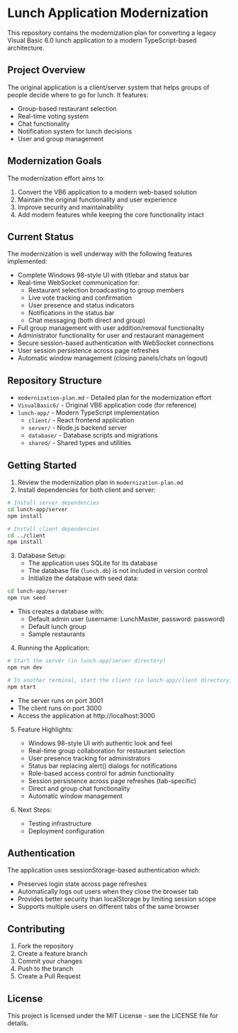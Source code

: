 # Lunch Application Modernization

This repository contains the modernization plan for converting a legacy Visual Basic 6.0 lunch application to a modern TypeScript-based architecture.

## Project Overview

The original application is a client/server system that helps groups of people decide where to go for lunch. It features:
- Group-based restaurant selection
- Real-time voting system
- Chat functionality
- Notification system for lunch decisions
- User and group management

## Modernization Goals

The modernization effort aims to:
1. Convert the VB6 application to a modern web-based solution
2. Maintain the original functionality and user experience
3. Improve security and maintainability
4. Add modern features while keeping the core functionality intact

## Current Status

The modernization is well underway with the following features implemented:
- Complete Windows 98-style UI with titlebar and status bar
- Real-time WebSocket communication for:
  - Restaurant selection broadcasting to group members
  - Live vote tracking and confirmation
  - User presence and status indicators
  - Notifications in the status bar
  - Chat messaging (both direct and group)
- Full group management with user addition/removal functionality
- Administrator functionality for user and restaurant management
- Secure session-based authentication with WebSocket connections
- User session persistence across page refreshes
- Automatic window management (closing panels/chats on logout)

## Repository Structure

- `modernization-plan.md` - Detailed plan for the modernization effort
- `VisualBasic6/` - Original VB6 application code (for reference)
- `lunch-app/` - Modern TypeScript implementation
  - `client/` - React frontend application
  - `server/` - Node.js backend server
  - `database/` - Database scripts and migrations
  - `shared/` - Shared types and utilities

## Getting Started

1. Review the modernization plan in `modernization-plan.md`
2. Install dependencies for both client and server:
```bash
# Install server dependencies
cd lunch-app/server
npm install

# Install client dependencies
cd ../client
npm install
```

3. Database Setup:
   - The application uses SQLite for its database
   - The database file (`lunch.db`) is not included in version control
   - Initialize the database with seed data:
```bash
cd lunch-app/server
npm run seed
```
   - This creates a database with:
     - Default admin user (username: LunchMaster, password: password)
     - Default lunch group
     - Sample restaurants

4. Running the Application:
```bash
# Start the server (in lunch-app/server directory)
npm run dev

# In another terminal, start the client (in lunch-app/client directory)
npm start
```
   - The server runs on port 3001
   - The client runs on port 3000
   - Access the application at http://localhost:3000

5. Feature Highlights:
   - Windows 98-style UI with authentic look and feel
   - Real-time group collaboration for restaurant selection
   - User presence tracking for administrators
   - Status bar replacing alert() dialogs for notifications
   - Role-based access control for admin functionality
   - Session persistence across page refreshes (tab-specific)
   - Direct and group chat functionality
   - Automatic window management

6. Next Steps:
   - Testing infrastructure
   - Deployment configuration

## Authentication

The application uses sessionStorage-based authentication which:
- Preserves login state across page refreshes
- Automatically logs out users when they close the browser tab
- Provides better security than localStorage by limiting session scope
- Supports multiple users on different tabs of the same browser

## Contributing

1. Fork the repository
2. Create a feature branch
3. Commit your changes
4. Push to the branch
5. Create a Pull Request

## License

This project is licensed under the MIT License - see the LICENSE file for details. 